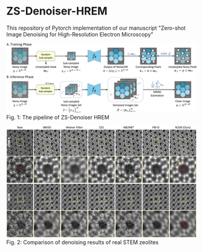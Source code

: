 # ZS-Denoiser-HREM

This repository of Pytorch implementation of our manuscript "Zero-shot Image Denoising for High-Resolution Electron Microscopy"

 ![Pipeline_ZS_Denoiser-HREM](Fig/Pipeline.png)
 Fig. 1: The pipeline of ZS-Denoiser HREM

 ![Real_result_for_STEM_denoising](Fig/result1.png)
 Fig. 2: Comparison of denoising results of real STEM zeolites

